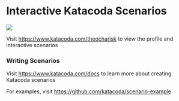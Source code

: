 # Interactive Katacoda Scenarios

[![](http://shields.katacoda.com/katacoda/theocharisk/count.svg)](https://www.katacoda.com/theocharisk "Get your profile on Katacoda.com")

Visit https://www.katacoda.com/theocharisk to view the profile and interactive scenarios

### Writing Scenarios
Visit https://www.katacoda.com/docs to learn more about creating Katacoda scenarios

For examples, visit https://github.com/katacoda/scenario-example
